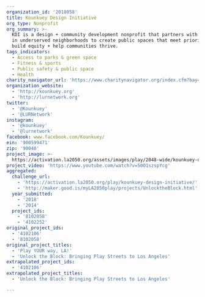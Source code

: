 ```yaml
---
organization_id: '2018058'
title: Kounkuey Design Initiative
org_type: Nonprofit
org_summary: >-
  KDI is a design + community development nonprofit that partners with residents
  in underserved neighborhoods to create public spaces that meet priority needs,
  build equity + help communities thrive.
tags_indicators:
  - Access to parks & green space
  - Fitness & sports
  - Public safety & public space
  - Health
charity_navigator_url: 'https://www.charitynavigator.org/index.cfm?bay=search.profile&ein=900599471'
organization_website:
  - 'http://kounkuey.org'
  - 'http://lurnetwork.org'
twitter:
  - '@Kounkuey'
  - '@LURNetwork'
instagram:
  - '@kounkuey'
  - '@lurnetwork'
facebook: www.facebook.com/Kounkuey/
ein: '900599471'
zip: '90048'
project_image: >-
  https://activation.la2050.org/assets/images/play/2048-wide/kounkuey-design-initiative.jpg
project_video: 'https://www.youtube.com/watch?v=50O1szspYcg'
aggregated:
  challenge_url:
    - 'https://activation.la2050.org/play/kounkuey-design-initiative/'
    - 'http://maker.good.is/myLA2050play/projects/UnlocktheBlock.html'
  year_submitted:
    - '2018'
    - '2014'
  project_ids:
    - '8102058'
    - '4102252'
original_project_ids:
  - '4102106'
  - '8102058'
original_project_titles:
  - 'Play YOUR way, LA!'
  - 'Unlock the Block: Bringing Play Streets to Los Angeles'
extrapolated_project_ids:
  - '4102106'
extrapolated_project_titles:
  - 'Unlock the Block: Bringing Play Streets to Los Angeles'

---
```

